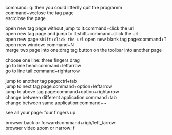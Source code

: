 command+q: then you could litterlly quit the programm  
command+w:close the tag page  
esc:close the page  

open new tag page without jump to it:command+click the url  
open new tag page and jump to it:shift+command+click the url  
open new page:`shift`+`click the url`
open new blank tag page:command+T
open new window: command+N  
merge two page into one:drag tag button on the toolbar into another page


choose one line: three fingers drag  
go to line head:command+leftarrow  
go to line tail:command+rightarrow  

jump to another tag page:ctrl+tab  
jump to next tag page:command+option+leftarrow  
jump to above tag page:command+option+rightarrow  
change between different application:command+tab  
change between same application:command+~  

see all your page: four fingers up

browser back or forward:command+righ/left_tarrow  
browser video zoom or narrow: f
